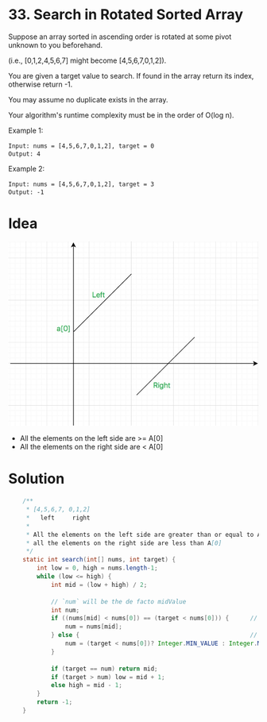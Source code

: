 # 33. Search in Rotated Sorted Array

Suppose an array sorted in ascending order is rotated at some pivot unknown to you beforehand.

(i.e., [0,1,2,4,5,6,7] might become [4,5,6,7,0,1,2]).

You are given a target value to search. If found in the array return its index, otherwise return -1.

You may assume no duplicate exists in the array.

Your algorithm's runtime complexity must be in the order of O(log n).

Example 1:

```
Input: nums = [4,5,6,7,0,1,2], target = 0
Output: 4
```

Example 2:

```
Input: nums = [4,5,6,7,0,1,2], target = 3
Output: -1
```
# Idea

![](./_image/2018-12-25-14-53-06.jpg)

- All the elements on the left side are >= A[0]
- All the elements on the right side are < A[0]

# Solution

```java
    /**
     * [4,5,6,7, 0,1,2]
     *   left     right
     *
     * All the elements on the left side are greater than or equal to A[0], and
     * all the elements on the right side are less than A[0]
     */
    static int search(int[] nums, int target) {
        int low = 0, high = nums.length-1;
        while (low <= high) {
            int mid = (low + high) / 2;

            // `num` will be the de facto midValue
            int num;
            if ((nums[mid] < nums[0]) == (target < nums[0])) {      // `nums[mid]` and `target` on the same side
                num = nums[mid];
            } else {                                                // `nums[mid]` and `target` on different sides
                num = (target < nums[0])? Integer.MIN_VALUE : Integer.MAX_VALUE;
            }

            if (target == num) return mid;
            if (target > num) low = mid + 1;
            else high = mid - 1;
        }
        return -1;
    }
```